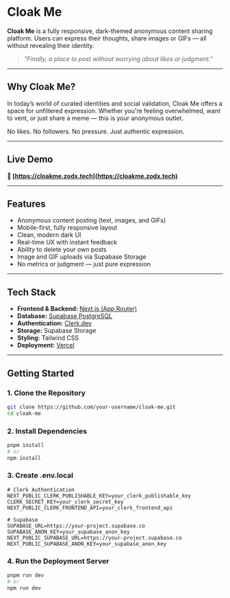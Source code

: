 # Cloak Me

**Cloak Me** is a fully responsive, dark-themed anonymous content sharing platform. Users can express their thoughts, share images or GIFs — all without revealing their identity.

> *"Finally, a place to post without worrying about likes or judgment."*

---

## Why Cloak Me?

In today’s world of curated identities and social validation, Cloak Me offers a space for unfiltered expression. Whether you're feeling overwhelmed, want to vent, or just share a meme — this is your anonymous outlet.

No likes. No followers. No pressure. Just authentic expression.

---

## Live Demo

**🔗 [https://cloakme.zodx.tech](https://cloakme.zodx.tech)**

---

## Features

- Anonymous content posting (text, images, and GIFs)
- Mobile-first, fully responsive layout
- Clean, modern dark UI
- Real-time UX with instant feedback
- Ability to delete your own posts
- Image and GIF uploads via Supabase Storage
- No metrics or judgment — just pure expression

---

## Tech Stack

- **Frontend & Backend:** [Next.js (App Router)](https://nextjs.org/)
- **Database:** [Supabase PostgreSQL](https://supabase.com/)
- **Authentication:** [Clerk.dev](https://clerk.dev)
- **Storage:** Supabase Storage
- **Styling:** Tailwind CSS
- **Deployment:** [Vercel](https://vercel.com/)

---

## Getting Started

### 1. Clone the Repository

```bash
git clone https://github.com/your-username/cloak-me.git
cd cloak-me
```

### 2. Install Dependencies

```bash
pnpm install
# or
npm install
```

### 3. Create .env.local

```
# Clerk Authentication
NEXT_PUBLIC_CLERK_PUBLISHABLE_KEY=your_clerk_publishable_key
CLERK_SECRET_KEY=your_clerk_secret_key
NEXT_PUBLIC_CLERK_FRONTEND_API=your_clerk_frontend_api

# Supabase
SUPABASE_URL=https://your-project.supabase.co
SUPABASE_ANON_KEY=your_supabase_anon_key
NEXT_PUBLIC_SUPABASE_URL=https://your-project.supabase.co
NEXT_PUBLIC_SUPABASE_ANON_KEY=your_supabase_anon_key
```

### 4. Run the Deployment Server

```bash
pnpm run dev
# or
npm run dev
```
